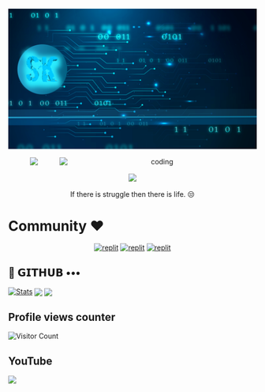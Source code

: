 ![logo](https://github.com/skcreator7/skcreator7/blob/main/20230621_210140.png)
<p align="center">
<img align="right" alt="coding" width="400" src="https://user-images.githubusercontent.com/55389276/140866485-8fb1c876-9a8f-4d6a-98dc-08c4981eaf70.gif">
  <a href="https://github.com/SKCREATOR7/readme-typing-svg">
    <img src="https://readme-typing-svg.demolab.com/?lines=SKCREATOR7 &font=Fira%20SemiBold&center=true&width=480&height=45&color=00FF00&vCenter=true&pause=1000&size=60" /></a>
</p>

<p align="center">
  <a href="https://github.com/skcreator7/readme-typing-svg">
    <img src="https://readme-typing-svg.demolab.com/?lines=Full-stack%20web%20app%20and%20BOT%20developer;2%2B%20years%20of%20coding%20experience;Always%20learning%20new%20things;SK%20DEVELOPER%20&font=Fira%20Code&center=true&width=500&height=45&color=0000FF&vCenter=true&pause=1000&size=30" /></a>
</p>

<p align="center">
 If there is struggle then there is life. 😒
</p>

# Community ❤️
</p>
<p align="center">
<a href="https://instagram.com/Skcreator_7?igshid=YmMyMTA2M2Y="><img alt="replit" src="https://img.shields.io/badge/-Instagram-orange?style=for-the-badge&logo=instagram&logoColor=white"/></a> <a href="https://telegram.me/skcreator7"><img alt="replit" src="https://img.shields.io/badge/-Telegram-blue?style=for-the-badge&logo=telegram&logoColor=white"/></a>
<a href="https://youtube.com/@Skcreator7?igshid=YmMyMTA2M2Y="><img alt="replit" src="https://img.shields.io/badge/-youtube-red?style=for-the-badge&logo=youtube&logoColor=white"/></a>
</p>

## 💜 𝗚𝗜𝗧𝗛𝗨𝗕 •••
[![Stats](https://github-readme-stats.vercel.app/api?username=skcreator7&hide=prs&count_public=true&show_icons=true&theme=algolia)](https://github.com/LazyDeveloperr/github-readme-stats)
<img src="https://github-readme-streak-stats.herokuapp.com?user=LazyDeveloperr&theme=tokyonight" align="center">
<img src="https://github-readme-stats.vercel.app/api/top-langs/?username=LazyDeveloperr&layout=compact&theme=tokyonight" align="center">



## Profile views counter
![Visitor Count](https://profile-counter.glitch.me/{Skcreator7}/count.svg)


## YouTube 
<a href="https://youtube.com/@Skcreator7"> <img src="https://img.shields.io/youtube/channel/subscribers/UCY-iDra0x2hdd9PdHKcZkRw?label=Subscribers&style=for-the-badge&color=red&labelColor=ce463"/> </a>

